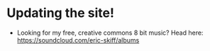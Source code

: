 # Updating the site!
- Looking for my free, creative commons 8 bit music? Head here: https://soundcloud.com/eric-skiff/albums
